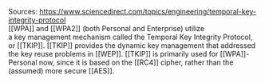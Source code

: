Sources:
https://www.sciencedirect.com/topics/engineering/temporal-key-integrity-protocol
\
[[WPA]] and [[WPA2]] (both Personal and Enterprise) utilize a key management mechanism called the Temporal Key Integrity Protocol, or [[TKIP]]. [[TKIP]] provides the dynamic key management that addressed the key reuse problems in [[WEP]]. [[TKIP]] is primarily used for [[WPA]]-Personal now, since it is based on the [[RC4]] cipher, rather than the (assumed) more secure [[AES]].
